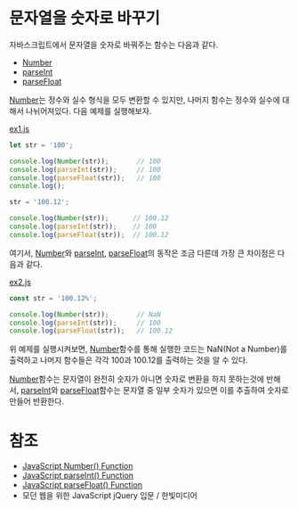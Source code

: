 # 문자열을 숫자로 바꾸기

자바스크립트에서 문자열을 숫자로 바꿔주는 함수는 다음과 같다.

* [Number](http://www.w3schools.com/jsref/jsref_number.asp)
* [parseInt](http://www.w3schools.com/jsref/jsref_parseint.asp)
* [parseFloat](http://www.w3schools.com/jsref/jsref_parsefloat.asp)

[Number](http://www.w3schools.com/jsref/jsref_number.asp)는 정수와 실수 형식을 모두 변환할 수 있지만, 나머지 함수는 정수와 실수에 대해서 나뉘어져있다. 다음 예제를 실행해보자.

[ex1.js](./src/ex1.js)
```JavaScript
let str = '100';

console.log(Number(str));       // 100
console.log(parseInt(str));     // 100
console.log(parseFloat(str));   // 100
console.log();

str = '100.12';

console.log(Number(str));      // 100.12
console.log(parseInt(str));    // 100
console.log(parseFloat(str));  // 100.12
```
여기서, [Number](http://www.w3schools.com/jsref/jsref_number.asp)와 [parseInt](http://www.w3schools.com/jsref/jsref_parseint.asp), [parseFloat](http://www.w3schools.com/jsref/jsref_parsefloat.asp)의 동작은 조금 다른데 가장 큰 차이점은 다음과 같다.

[ex2.js](./src/ex2.js)
```JavaScript
const str = '100.12%';

console.log(Number(str));       // NaN
console.log(parseInt(str));     // 100
console.log(parseFloat(str));   // 100.12
```

위 예제를 실행시켜보면, [Number](http://www.w3schools.com/jsref/jsref_number.asp)함수를 통해 실행한 코드는 NaN(Not a Number)를 출력하고 나머지 함수들은 각각 100과 100.12를 출력하는 것을 알 수 있다.

[Number](http://www.w3schools.com/jsref/jsref_number.asp)함수는 문자열이 완전히 숫자가 아니면 숫자로 변환을 하지 못하는것에 반해서, [parseInt](http://www.w3schools.com/jsref/jsref_parseint.asp)와 [parseFloat](http://www.w3schools.com/jsref/jsref_parsefloat.asp)함수는 문자열 중 일부 숫자가 있으면 이를 추출하여 숫자로 만들어 반환한다.

# 참조

* [JavaScript Number() Function](http://www.w3schools.com/jsref/jsref_number.asp)
* [JavaScript parseInt() Function](http://www.w3schools.com/jsref/jsref_parseint.asp)
* [JavaScript parseFloat() Function](http://www.w3schools.com/jsref/jsref_parsefloat.asp)
* 모던 웹을 위한 JavaScript jQuery 입문 / 한빛미디어
